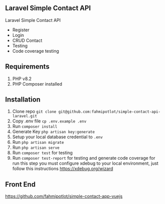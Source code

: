 ## Laravel Simple Contact API

Laravel Simple Contact API
- Register 
- Login
- CRUD Contact
- Testing
- Code coverage testing

## Requirements
1. PHP v8.2
2. PHP Composer installed

## Installation 

1. Clone repo `git clone git@github.com:fahmipotlot/simple-contact-api-laravel.git`
2. Copy .env file `cp .env.example .env`
3. Run `composer install`
4. Generate Key `php artisan key:generate`
5. Setup your local database credential to `.env`
6. Run `php artisan migrate`
7. Run `php artisan serve`
8. Run `composer test` for testing
9. Run `composer test-report` for testing and generate code coverage for run this step you must configure xdebug to your local environment, just follow this instructions https://xdebug.org/wizard

## Front End

https://github.com/fahmipotlot/simple-contact-app-vuejs